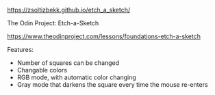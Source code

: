 https://zsoltizbekk.github.io/etch_a_sketch/

The Odin Project: Etch-a-Sketch

https://www.theodinproject.com/lessons/foundations-etch-a-sketch

Features:
- Number of squares can be changed
- Changable colors
- RGB mode, with automatic color changing
- Gray mode that darkens the square every time the mouse re-enters
